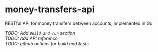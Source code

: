 # money-transfers-api
RESTful API for money transfers between accounts, implemented in Go  

*TODO: Add `Build and run` section*  
*TODO: Add API reference*  
*TODO: github actions for build and tests*
